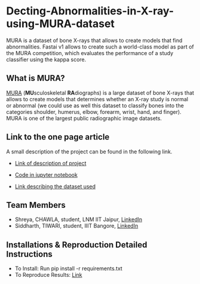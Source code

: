 # Decting-Abnormalities-in-X-ray-using-MURA-dataset
MURA is a dataset of bone X-rays that allows to create models that find abnormalities.  Fastai v1 allows to create such a world-class model as part of the MURA competition, which evaluates the performance of a study classifier using the kappa score.


## What is MURA?
[MURA](https://stanfordmlgroup.github.io/competitions/mura/) (**MU**sculoskeletal **RA**diographs) is a large dataset of bone X-rays that allows to create models that determines whether an X-ray study is normal or abnormal (we could use as well this dataset to classify bones into the categories shoulder, humerus, elbow, forearm, wrist, hand, and finger). MURA is one of the largest public radiographic image datasets.


## Link to the one page article

A small description of the project can be found in the following link.

- [Link of description of project](https://docs.google.com/presentation/d/1UvdQVKcJqsOSG2-1A_0ZXfupSavuXV1Ivx-Qm0mQzhw/edit?usp=sharing)

- [Code in jupyter notebook](https://github.com/shreya888/Decting-Abnormalities-in-X-ray-using-MURA-dataset/blob/master/Abnormality%20detection%20using%20MURA%20DataSet.ipynb)

- [Link describing the dataset used](https://arxiv.org/pdf/1712.06957.pdf)


## Team Members

- Shreya, CHAWLA, student, LNM IIT Jaipur, [LinkedIn](https://www.linkedin.com/in/shreyachawla1998/)
- Siddharth, TIWARI, student, IIIT Bangore, [LinkedIn](https://www.linkedin.com/in/siddharthtiwari01/)


## Installations & Reproduction Detailed Instructions

- To Install: Run pip install -r requirements.txt
- To Reproduce Results: [Link](https://github.com/shreya888/Decting-Abnormalities-in-X-ray-using-MURA-dataset/blob/master/reproducibility.md)
